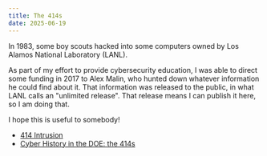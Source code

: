 ```yaml
---
title: The 414s
date: 2025-06-19
---
```


In 1983, some boy scouts hacked into some computers owned by Los Alamos National Laboratory (LANL).

As part of my effort to provide cybersecurity education,
I was able to direct some funding in 2017 to Alex Malin,
who hunted down whatever information he could find about it.
That information was released to the public,
in what LANL calls an "unlimited release".
That release means I can publish it here,
so I am doing that.

I hope this is useful to somebody!

- [414 Intrusion](414%20Intrusion%20LANL%20June%201983.pdf)
- [Cyber History in the DOE: the 414s](Cyber%20History%20in%20the%20DOE%20--The%20414s.pdf)
